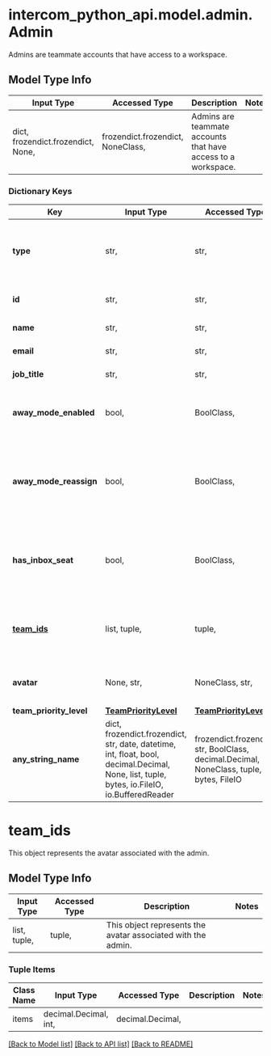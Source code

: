 # intercom_python_api.model.admin.Admin

Admins are teammate accounts that have access to a workspace.

## Model Type Info
Input Type | Accessed Type | Description | Notes
------------ | ------------- | ------------- | -------------
dict, frozendict.frozendict, None,  | frozendict.frozendict, NoneClass,  | Admins are teammate accounts that have access to a workspace. | 

### Dictionary Keys
Key | Input Type | Accessed Type | Description | Notes
------------ | ------------- | ------------- | ------------- | -------------
**type** | str,  | str,  | String representing the object&#x27;s type. Always has the value &#x60;admin&#x60;. | [optional] 
**id** | str,  | str,  | The id representing the admin. | [optional] 
**name** | str,  | str,  | The name of the admin. | [optional] 
**email** | str,  | str,  | The email of the admin. | [optional] 
**job_title** | str,  | str,  | The job title of the admin. | [optional] 
**away_mode_enabled** | bool,  | BoolClass,  | Identifies if this admin is currently set in away mode. | [optional] 
**away_mode_reassign** | bool,  | BoolClass,  | Identifies if this admin is set to automatically reassign new conversations to the apps default inbox. | [optional] 
**has_inbox_seat** | bool,  | BoolClass,  | Identifies if this admin has a paid inbox seat to restrict/allow features that require them. | [optional] 
**[team_ids](#team_ids)** | list, tuple,  | tuple,  | This object represents the avatar associated with the admin. | [optional] 
**avatar** | None, str,  | NoneClass, str,  | Image for the associated team or teammate | [optional] 
**team_priority_level** | [**TeamPriorityLevel**](TeamPriorityLevel.md) | [**TeamPriorityLevel**](TeamPriorityLevel.md) |  | [optional] 
**any_string_name** | dict, frozendict.frozendict, str, date, datetime, int, float, bool, decimal.Decimal, None, list, tuple, bytes, io.FileIO, io.BufferedReader | frozendict.frozendict, str, BoolClass, decimal.Decimal, NoneClass, tuple, bytes, FileIO | any string name can be used but the value must be the correct type | [optional]

# team_ids

This object represents the avatar associated with the admin.

## Model Type Info
Input Type | Accessed Type | Description | Notes
------------ | ------------- | ------------- | -------------
list, tuple,  | tuple,  | This object represents the avatar associated with the admin. | 

### Tuple Items
Class Name | Input Type | Accessed Type | Description | Notes
------------- | ------------- | ------------- | ------------- | -------------
items | decimal.Decimal, int,  | decimal.Decimal,  |  | 

[[Back to Model list]](../../README.md#documentation-for-models) [[Back to API list]](../../README.md#documentation-for-api-endpoints) [[Back to README]](../../README.md)

